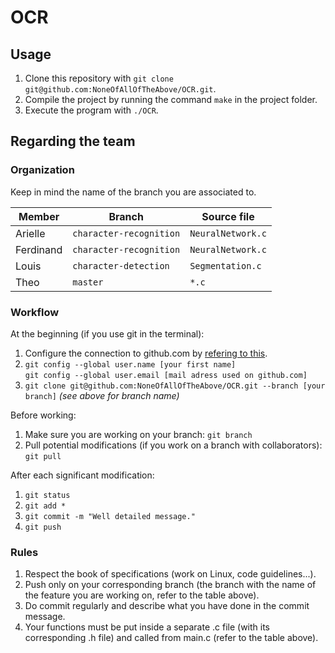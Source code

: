 # OCR



## Usage

1. Clone this repository with `git clone git@github.com:NoneOfAllOfTheAbove/OCR.git`.
2. Compile the project by running the command `make` in the project folder.
3. Execute the program with `./OCR`.


## Regarding the team

### Organization

Keep in mind the name of the branch you are associated to.  

Member | Branch | Source file
--- | --- | --- |
Arielle| `character-recognition`| `NeuralNetwork.c`
Ferdinand | `character-recognition`| `NeuralNetwork.c`
Louis| `character-detection`| `Segmentation.c`
Theo| `master`| `*.c`

### Workflow

At the beginning (if you use git in the terminal):
1. Configure the connection to github.com by [refering to this](https://help.github.com/articles/connecting-to-github-with-ssh/).
2. `git config --global user.name [your first name]`  
`git config --global user.email [mail adress used on github.com]`
3. `git clone git@github.com:NoneOfAllOfTheAbove/OCR.git --branch [your branch]` *(see above for branch name)*

Before working:
1. Make sure you are working on your branch: `git branch`
2. Pull potential modifications (if you work on a branch with collaborators): `git pull`

After each significant modification:
1. `git status`
2. `git add *`
3. `git commit -m "Well detailed message."`
4. `git push`

### Rules

1. Respect the book of specifications (work on Linux, code guidelines...).
2. Push only on your corresponding branch (the branch with the name of the feature you are working on, refer to the table above).
3. Do commit regularly and describe what you have done in the commit message.
4. Your functions must be put inside a separate .c file (with its corresponding .h file) and called from main.c (refer to the table above).
